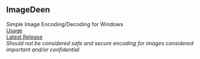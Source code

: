 ## ImageDeen
Simple Image Encoding/Decoding for Windows  
[Usage](https://github.com/Duckuk/ImageDeen/wiki/Usage)  
[Latest Release](https://github.com/Duckuk/ImageDeen/releases/latest)  
_Should not be considered safe and secure encoding for images considered important and/or confidential_
